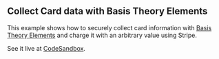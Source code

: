 ## Collect Card data with Basis Theory Elements


This example shows how to securely collect card information with [Basis Theory Elements](https://docs.basistheory.com/elements) and charge it with an arbitrary value using Stripe.

See it live at [CodeSandbox](https://codesandbox.io/embed/github/Basis-Theory/basis-theory-js-examples/tree/master/collect-cards-with-elements?module=/public/index.html,/public/index.js,/api.js).
